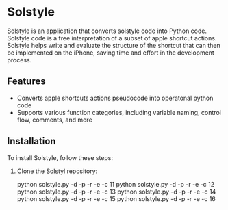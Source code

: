 # Solstyle

Solstyle is an application that converts solstyle code into Python code. Solstyle code is a free interpretation of a subset of apple shortcut actions. Solstyle helps write and evaluate the structure of the shortcut that can then be implemented on the iPhone, saving time and effort in the development process.

## Features
- Converts apple shortcuts actions pseudocode into operatonal python code
- Supports various function categories, including variable naming, control flow, comments, and more

## Installation
To install Solstyle, follow these steps:

1. Clone the Solstyl repository:

    python solstyle.py -d -p -r -e -c 11
    python solstyle.py -d -p -r -e -c 12
    python solstyle.py -d -p -r -e -c 13
    python solstyle.py -d -p -r -e -c 14
    python solstyle.py -d -p -r -e -c 15
    python solstyle.py -d -p -r -e -c 16